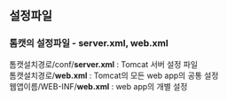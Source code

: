 ## 설정파일

### 톰캣의 설정파일 - server.xml, web.xml

톰캣설치경로/conf/**server.xml** : Tomcat 서버 설정 파일<br/>
톰캣설치경로/**web.xml** : Tomcat의 모든 web app의 공통 설정<br/>
웹앱이름/WEB-INF/**web.xml** : web app의 개별 설정<br/>
